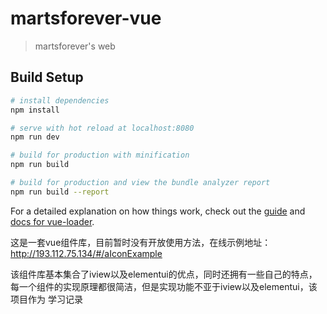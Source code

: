 # martsforever-vue

> martsforever's web

## Build Setup

``` bash
# install dependencies
npm install

# serve with hot reload at localhost:8080
npm run dev

# build for production with minification
npm run build

# build for production and view the bundle analyzer report
npm run build --report
```

For a detailed explanation on how things work, check out the [guide](http://vuejs-templates.github.io/webpack/) and [docs for vue-loader](http://vuejs.github.io/vue-loader).

这是一套vue组件库，目前暂时没有开放使用方法，在线示例地址：
http://193.112.75.134/#/aIconExample

该组件库基本集合了iview以及elementui的优点，同时还拥有一些自己的特点，每一个组件的实现原理都很简洁，但是实现功能不亚于iview以及elementui，该项目作为
学习记录
